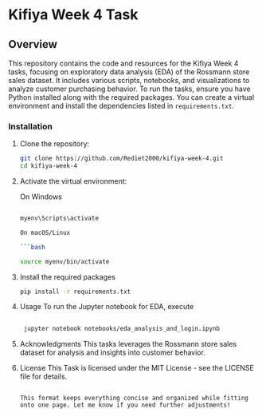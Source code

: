 # Kifiya Week 4 Task

## Overview
This repository contains the code and resources for the Kifiya Week 4  tasks, focusing on exploratory data analysis (EDA) of the Rossmann store sales dataset. It includes various scripts, notebooks, and visualizations to analyze customer purchasing behavior. To run the  tasks, ensure you have Python installed along with the required packages. You can create a virtual environment and install the dependencies listed in `requirements.txt`.

### Installation
1. Clone the repository:
   ```bash
   git clone https://github.com/Rediet2000/kifiya-week-4.git
   cd kifiya-week-4

2. Activate the virtual environment:

    On Windows
    ```bash
    
    myenv\Scripts\activate

    On macOS/Linux

    ```bash
    
    source myenv/bin/activate

3. Install the required packages

    ```bash
    pip install -r requirements.txt

4. Usage
   To run the Jupyter notebook for EDA, execute

   ``` bash
    
    jupyter notebook notebooks/eda_analysis_and_login.ipynb

5. Acknowledgments
    This  tasks leverages the Rossmann store sales dataset for analysis and insights into customer behavior.

6. License
    This Task is licensed under the MIT License - see the LICENSE file for details.

    ```vbnet
 
    This format keeps everything concise and organized while fitting onto one page. Let me know if you need further adjustments!
